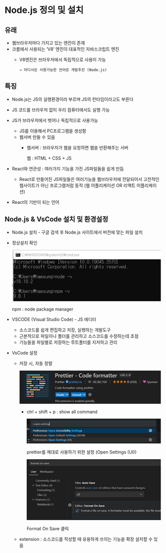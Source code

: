 # Node.js 정의 및 설치

## 유래

- 웹브라우저마다 가지고 있는 엔진이 존재
- 크롬에서 사용되는 ‘V8’ 엔진이 대표적인 자바스크립트 엔진
    - V8엔진은 브라우저에서 독립적으로 사용이 가능
    
          → 어디서든 사용가능한 언어로 개발추진 (Node.js)
    

## 특징

- Node.js는 JS의 실행환경이라 부르며 JS의 런타임이라고도 부른다
- JS 코드를 브라우저 없이 우리 컴퓨터에서도 실행 가능
- JS가 브라우저에서 벗어나 독립적으로 사용가능
    - JS를 이용해서 PC프로그램을 생성함
    - 웹서버 만들 수 있음
        - 웹서버 : 브라우저가 웹을 요청하면 웹을 반환해주는 서버
            
            웹 : HTML + CSS + JS
            
- React와 연관성 : 여러가지 기능을 가진 JS파일들을 쉽게 만듬
    - React로 만들어진 JS파일들은 여러기능을 웹브라우저에 전달되어서 고전적인 웹사이트가 아닌 프로그램처럼 동작 (웹 어플리케이션 OR 리액트 어플리케이션)
- React의 기반이 되는 언어

## Node.js & VsCode 설치 및 환경설정

- Node.js 설치 - 구글 검색 후 Node.js 사이트에서 버전에 맞는 파일 설치
- 정상설치 확인
    
    <img src="img/Untitled.png">
    
    npm : node package manager
    

- VSCODE (Visual Studio Code) - JS 에디터
    - 소스코드를 쉽게 편집하고 저장, 실행하는 개발도구
    - 근본적으로 파일이나 폴더를 관리하고 소스코드를 수정하는데 초점
    - 기능들을 파일별로 저장하는 루트폴터를 지저하고 관리
- VsCode 설정
    - 저장 시, 자동 정렬
        
        <img src="img/Untitled%201.png">
        
        - ctrl + shift + p : show all command
            
            <img src="img/Untitled%202.png">
            
            prettier를 제대로 사용하기 위한 설정 (Open Settings (UI))
            
            <img src="img/Untitled%203.png">
            
            Format On Save 클릭
            
    - extension : 소스코드를 작성할 때 유용하게 쓰이는 기능을 확장 설치할 수 있음